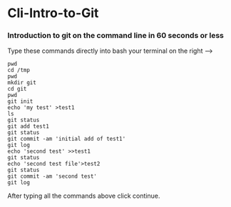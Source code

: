Cli-Intro-to-Git
==========

### Introduction to git on the command line in 60 seconds or less


Type these commands directly into bash your terminal on the right -->

```
pwd
cd /tmp
pwd
mkdir git
cd git
pwd
git init
echo 'my test' >test1
ls
git status
git add test1
git status
git commit -am 'initial add of test1'
git log
echo 'second test' >>test1
git status
echo 'second test file'>test2
git status
git commit -am 'second test'
git log
```

After typing all the commands above click continue.
